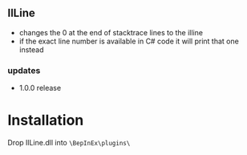 ## IlLine
  - changes the 0 at the end of stacktrace lines to the illine
  - if the exact line number is available in C# code it will print that one instead 
  
### updates
- 1.0.0
    release
# Installation
Drop IlLine.dll into `\BepInEx\plugins\`